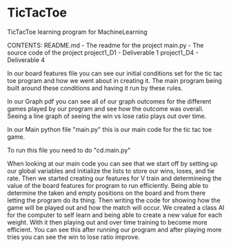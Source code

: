 # TicTacToe
TicTacToe learning program for MachineLearning

CONTENTS:
README.md     - The readme for the project
main.py       - The source code of the project
project1_D1   - Deliverable 1
project1_D4   - Deliverable 4




In our board features file you can see our initial conditions set for the tic tac toe program and how we went about in creating it. The main program being built around these conditions and having it run by these rules.

In our Graph pdf you can see all of our graph outcomes for the different games played by our program and see how the outcome was overall. Seeing a line graph of seeing the win vs lose ratio plays out over time.

In our Main python file "main.py" this is our main code for the tic tac toe game. 

To run this file you need to do "cd.main.py" 

When looking at our main code you can see that we start off by setting up our global variables and initialize the lists to store our wins, loses, and tie rate. Then we started creating our features for V train and determineing the value of the board features for program to run efficiently. Being able to determine the taken and empty positions on the board and from there letting the program do its thing. Then writing the code for showing how the game will be played out and how the match will occur. We created a class AI for the computer to self learn and being able to create a new value for each weight. With it then playing out and over time training to become more efficient. You can see this after running our program and after playing more tries you can see the win to lose ratio improve. 
